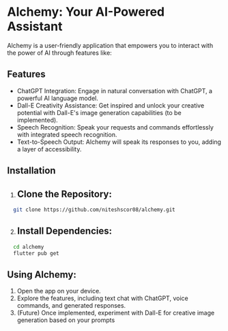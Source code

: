 # Alchemy: Your AI-Powered Assistant

Alchemy is a user-friendly application that empowers you to interact with the power of AI through features like:

## Features
- ChatGPT Integration: Engage in natural conversation with ChatGPT, a powerful AI language model.
- Dall-E Creativity Assistance: Get inspired and unlock your creative potential with Dall-E's image generation capabilities (to be implemented).
- Speech Recognition: Speak your requests and commands effortlessly with integrated speech recognition.
- Text-to-Speech Output: Alchemy will speak its responses to you, adding a layer of accessibility.


## Installation

1. ## Clone the Repository:

```bash
  git clone https://github.com/niteshscor08/alchemy.git
```

2. ## Install Dependencies:
```bash
  cd alchemy
  flutter pub get
```

## Using Alchemy:

1. Open the app on your device.
2. Explore the features, including text chat with ChatGPT, voice commands, and generated responses.
3. (Future) Once implemented, experiment with Dall-E for creative image generation based on your prompts
